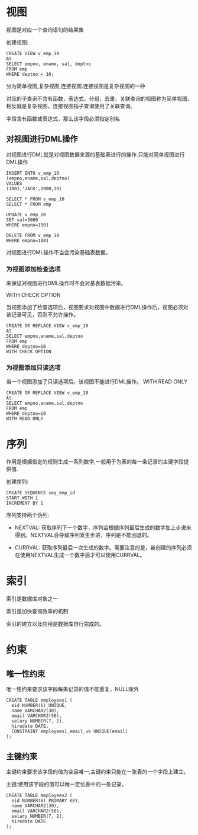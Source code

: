 # 视图
视图是对应一个查询语句的结果集

创建视图:

    CREATE VIEW v_emp_10
    AS
    SELECT empno, ename, sal, deptno 
    FROM emp 
    WHERE deptno = 10;

分为简单视图,复杂视图,连接视图.连接视图是复杂视图的一种

对应的子查询不含有函数，表达式，分组，去重，关联查询的视图称为简单视图，相反就是复杂视图。连接视图指子查询使用了关联查询。

字段含有函数或表达式，那么该字段必须指定别名

## 对视图进行DML操作

对视图进行DML就是对视图数据来源的基础表进行的操作.只能对简单视图进行DML操作

    INSERT INTO v_emp_10
    (empno,ename,sal,deptno)
    VALUES
    (1001,'JACK',2000,10)

    SELECT * FROM v_emp_10
    SELECT * FROM emp

    UPDATE v_emp_10
    SET sal=3000
    WHERE empno=1001

    DELETE FROM v_emp_10
    WHERE empno=1001

对视图进行DML操作不当会污染基础表数据。

### 为视图添加检查选项

来保证对视图进行DML操作时不会对基表数据污染。

WITH CHECK OPTION

当视图添加了检查选项后，视图要求对视图中数据进行DML操作后，视图必须对该记录可见，否则不允许操作。

    CREATE OR REPLACE VIEW v_emp_10
    AS
    SELECT empno,ename,sal,deptno
    FROM emp
    WHERE deptno=10
    WITH CHECK OPTION

### 为视图添加只读选项

当一个视图添加了只读选项后，该视图不能进行DML操作。
WITH READ ONLY

    CREATE OR REPLACE VIEW v_emp_10
    AS
    SELECT empno,ename,sal,deptno
    FROM emp
    WHERE deptno=10
    WITH READ ONLY

# 序列

作用是根据指定的规则生成一系列数字,一般用于为表的每一条记录的主键字段提供值.

创建序列:

    CREATE SEQUENCE seq_emp_id
    START WITH 1
    INCREMENT BY 1

序列支持两个伪列:

- NEXTVAL:
获取序列下一个数字，序列会根据序列最后生成的数字加上步进来得到。NEXTVAL会导致序列发生步进，序列是不能回退的。

- CURRVAL:
获取序列最后一次生成的数字。需要注意的是，新创建的序列必须在使用NEXTVAL生成一个数字后才可以使用CURRVAL。

# 索引

索引是数据库对象之一

索引是加快查询效率的机制

索引的建立以及应用是数据库自行完成的。

# 约束

## 唯一性约束

唯一性约束要求该字段每条记录的值不能重复，NULL除外

    CREATE TABLE employees1 (
      eid NUMBER(6) UNIQUE,
      name VARCHAR2(30),
      email VARCHAR2(50),
      salary NUMBER(7, 2),
      hiredate DATE,
      CONSTRAINT employees1_email_uk UNIQUE(email)
    );

## 主键约束

主键约束要求该字段的值为空且唯一,主键约束只能在一张表的一个字段上建立。

主键:使用该字段的值可以唯一定位表中的一条记录。

    CREATE TABLE employees2 (
      eid NUMBER(6) PRIMARY KEY,
      name VARCHAR2(30),
      email VARCHAR2(50),
      salary NUMBER(7, 2),
      hiredate DATE
    );
